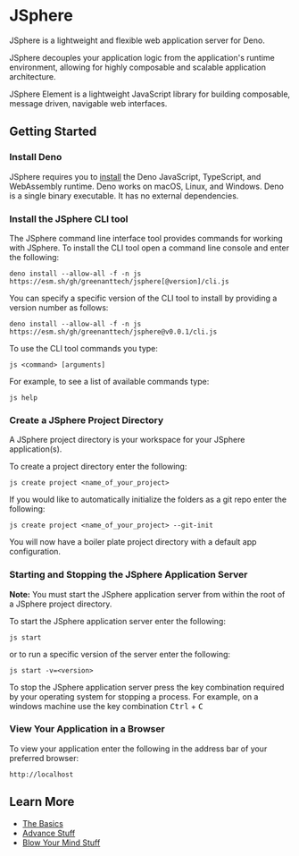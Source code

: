 # JSphere
JSphere is a lightweight and flexible web application server for Deno.

JSphere decouples your application logic from the application's runtime environment, allowing for highly composable and scalable application architecture.

JSphere Element is a lightweight JavaScript library for building composable, message driven, navigable web interfaces.

## Getting Started

### Install Deno
JSphere requires you to [install](https://deno.com/manual/getting_started/installation) the Deno JavaScript, TypeScript, and WebAssembly runtime. Deno works on macOS, Linux, and Windows. Deno is a single binary executable. It has no external dependencies.

### Install the JSphere CLI tool
The JSphere command line interface tool provides commands for working with JSphere.  To install the CLI tool open a command line console and enter the following:
```
deno install --allow-all -f -n js https://esm.sh/gh/greenanttech/jsphere[@version]/cli.js
```
You can specify a specific version of the CLI tool to install by providing a version number as follows:
```
deno install --allow-all -f -n js https://esm.sh/gh/greenanttech/jsphere@v0.0.1/cli.js
```
To use the CLI tool commands you type:
```
js <command> [arguments]
```
For example, to see a list of available commands type:
```
js help
```

### Create a JSphere Project Directory ###
A JSphere project directory is your workspace for your JSphere application(s).

To create a project directory enter the following:
```
js create project <name_of_your_project>
```
If you would like to automatically initialize the folders as a git repo enter the following:
```
js create project <name_of_your_project> --git-init
```
You will now have a boiler plate project directory with a default app configuration.

### Starting and Stopping the JSphere Application Server

**Note:**
You must start the JSphere application server from within the root of a JSphere project directory.

To start the JSphere application server enter the following:
```
js start
```
or to run a specific version of the server enter the following:
```
js start -v=<version>
```
To stop the JSphere application server press the key combination required by your operating system for stopping a process.  For example, on a windows machine use the key combination <kbd>Ctrl</kbd> + <kbd>C</kbd>

### View Your Application in a Browser ###
To view your application enter the following in the address bar of your preferred browser:
```
http://localhost
```

## Learn More ##
- [The Basics](https://deno.com/manual/getting_started/installation)
- [Advance Stuff](https://deno.com/manual/getting_started/installation)
- [Blow Your Mind Stuff](https://deno.com/manual/getting_started/installation)
